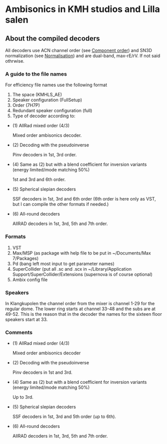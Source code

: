 

# Ambisonics in KMH studios and Lilla salen

## About the compiled decoders

All decoders use ACN channel order (see [Component order](#org73764d8)) and SN3D normalization (see [Normalisation](#orgcc22c51)) and are dual-band, max-rE/rV. If not said othrwise. 


### A guide to the file names

For efficiency file names use the following format

1.  The space (KMHLS\_AE)
2.  Speaker configuration (FullSetup)
3.  Order (7H7P)
4.  Redundant speaker configuration (full)
5.  Type of decoder according to:

-   (1) AllRad mixed order (4/3)

    Mixed order ambisonics decoder.

-   (2) Decoding with the pseudoinverse

    Pinv decoders in 1st, 3rd order.

-   (4) Same as (2) but with a blend coefficient for inversion variants (energy limited/mode matching 50%)

    1st and 3rd and 6th order.

-   (5) Spherical slepian decoders

    SSF decoders in 1st, 3rd and 6th order (6th order is here only as VST, but I can compile the other formats if needed.)

-   (6) All-round decoders

    AllRAD decoders in 1st, 3rd, 5th and 7th order.


### Formats

1.  VST
2.  Max/MSP (as package with help file to be put in ~/Documents/Max 7/Packages)
3.  Pd (bang left most input to get parameter names)
4.  SuperCollider (put all .sc and .scx in ~/Library/Application Support/SuperCollider/Extensions (supernova is of course optional)
5.  Ambix config file


### Speakers

In Klangkupolen the channel order from the mixer is channel 1-29 for the regular dome. The lower ring starts at channel 33-48 and the subs are at 49-52. This is the reason that in the decoder the names for the sixteen floor speakers start at 33.


### Comments

-   (1) AllRad mixed order (4/3)

    Mixed order ambisonics decoder

-   (2) Decoding with the pseudoinverse

    Pinv decoders in 1st and 3rd.

-   (4) Same as (2) but with a blend coefficient for inversion variants (energy limited/mode matching 50%)

    Up to 3rd.

-   (5) Spherical slepian decoders

    SSF decoders in 1st, 3rd and 5th order (up to 6th).

-   (6) All-round decoders

    AllRAD decoders in 1st, 3rd, 5th and 7th order.

